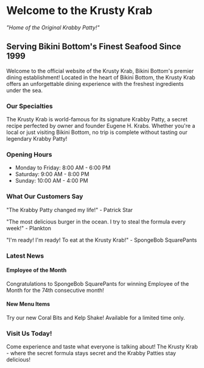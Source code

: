 # Welcome to the Krusty Krab

*"Home of the Original Krabby Patty!"*

## Serving Bikini Bottom's Finest Seafood Since 1999

Welcome to the official website of the Krusty Krab, Bikini Bottom's premier dining establishment! Located in the heart of Bikini Bottom, the Krusty Krab offers an unforgettable dining experience with the freshest ingredients under the sea.

### Our Specialties

The Krusty Krab is world-famous for its signature Krabby Patty, a secret recipe perfected by owner and founder Eugene H. Krabs. Whether you're a local or just visiting Bikini Bottom, no trip is complete without tasting our legendary Krabby Patty!

### Opening Hours

- Monday to Friday: 8:00 AM - 6:00 PM
- Saturday: 9:00 AM - 8:00 PM
- Sunday: 10:00 AM - 4:00 PM

### What Our Customers Say

"The Krabby Patty changed my life!" - Patrick Star

"The most delicious burger in the ocean. I try to steal the formula every week!" - Plankton

"I'm ready! I'm ready! To eat at the Krusty Krab!" - SpongeBob SquarePants

### Latest News

#### Employee of the Month
Congratulations to SpongeBob SquarePants for winning Employee of the Month for the 74th consecutive month!

#### New Menu Items
Try our new Coral Bits and Kelp Shake! Available for a limited time only.

### Visit Us Today!

Come experience and taste what everyone is talking about! The Krusty Krab - where the secret formula stays secret and the Krabby Patties stay delicious!